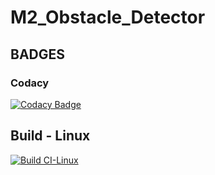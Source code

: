 # M2_Obstacle_Detector

## BADGES

### Codacy 

[![Codacy Badge](https://app.codacy.com/project/badge/Grade/c58e1b1d33fb4dcab85aa42dbbba850c)](https://www.codacy.com/gh/Darshitha-S20/M2_Obstacle_Detector/dashboard?utm_source=github.com&amp;utm_medium=referral&amp;utm_content=Darshitha-S20/M2_Obstacle_Detector&amp;utm_campaign=Badge_Grade)

## Build - Linux

[![Build CI-Linux](https://github.com/Darshitha-S20/M2_Obstacle_Detector/actions/workflows/c-cpp.yml/badge.svg)](https://github.com/Darshitha-S20/M2_Obstacle_Detector/actions/workflows/c-cpp.yml) 
